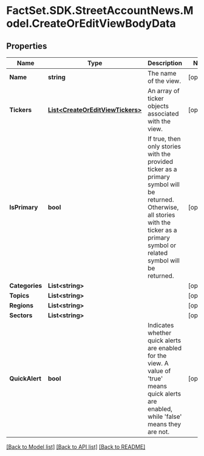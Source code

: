 # FactSet.SDK.StreetAccountNews.Model.CreateOrEditViewBodyData

## Properties

Name | Type | Description | Notes
------------ | ------------- | ------------- | -------------
**Name** | **string** | The name of the view. | [optional] 
**Tickers** | [**List&lt;CreateOrEditViewTickers&gt;**](CreateOrEditViewTickers.md) | An array of ticker objects associated with the view. | [optional] 
**IsPrimary** | **bool** | If true, then only stories with the provided ticker as a primary symbol will be returned. Otherwise, all stories with the ticker as a primary symbol or related symbol will be returned.  | [optional] 
**Categories** | **List&lt;string&gt;** |  | [optional] 
**Topics** | **List&lt;string&gt;** |  | [optional] 
**Regions** | **List&lt;string&gt;** |  | [optional] 
**Sectors** | **List&lt;string&gt;** |  | [optional] 
**QuickAlert** | **bool** | Indicates whether quick alerts are enabled for the view. A value of &#39;true&#39; means quick alerts are enabled, while &#39;false&#39; means they are not.  | [optional] 

[[Back to Model list]](../README.md#documentation-for-models) [[Back to API list]](../README.md#documentation-for-api-endpoints) [[Back to README]](../README.md)

